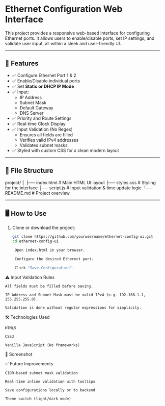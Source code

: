# Ethernet Configuration Web Interface

This project provides a responsive web-based interface for configuring Ethernet ports. It allows users to enable/disable ports, set IP settings, and validate user input, all within a sleek and user-friendly UI.

---

## 🔧 Features

- ✅ Configure Ethernet Port 1 & 2
- ✅ Enable/Disable individual ports
- ✅ Set **Static or DHCP IP Mode**
- ✅ Input:
  - IP Address
  - Subnet Mask
  - Default Gateway
  - DNS Server
- ✅ Priority and Route Settings
- ✅ Real-time Clock Display
- ✅ Input Validation (No Regex)
  - Ensures all fields are filled
  - Verifies valid IPv4 addresses
  - Validates subnet masks
- ✅ Styled with custom CSS for a clean modern layout

---

## 📁 File Structure

project/
│
├── index.html # Main HTML UI layout
├── styles.css # Styling for the interface
├── script.js # Input validation & time update logic
└── README.md # Project overview


---

## 🖥️ How to Use

1. Clone or download the project:
   ```bash
   git clone https://github.com/yourusername/ethernet-config-ui.git
   cd ethernet-config-ui

    Open index.html in your browser.

    Configure the desired Ethernet port.

    Click "Save Configuration".

⚠️ Input Validation Rules

    All fields must be filled before saving.

    IP Address and Subnet Mask must be valid IPv4 (e.g. 192.168.1.1, 255.255.255.0).

    Validation is done without regular expressions for simplicity.

🛠️ Technologies Used

    HTML5

    CSS3

    Vanilla JavaScript (No frameworks)

📸 Screenshot

✅ Future Improvements

    CIDR-based subnet mask validation

    Real-time inline validation with tooltips

    Save configurations locally or to backend

    Theme switch (light/dark mode)
